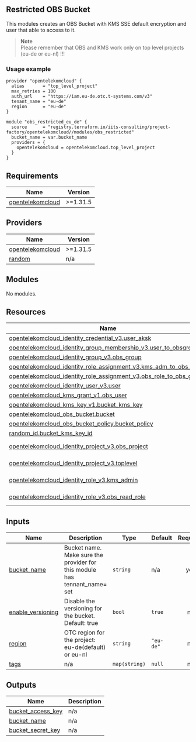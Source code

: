 ## Restricted OBS Bucket

This modules creates an OBS Bucket with KMS SSE default encryption and user that able to access to it.

> **Note**  
> Please remember that OBS and KMS work only on top level projects (eu-de or eu-nl) !!!

### Usage example

```hcl
provider "opentelekomcloud" {
  alias       = "top_level_project"
  max_retries = 100
  auth_url    = "https://iam.eu-de.otc.t-systems.com/v3"
  tenant_name = "eu-de"
  region      = "eu-de"
}

module "obs_restricted_eu_de" {
  source      = "registry.terraform.io/iits-consulting/project-factory/opentelekomcloud//modules/obs_restricted"
  bucket_name = var.bucket_name
  providers = {
    opentelekomcloud = opentelekomcloud.top_level_project
  }
}
```

<!-- BEGIN_TF_DOCS -->
## Requirements

| Name | Version |
|------|---------|
| <a name="requirement_opentelekomcloud"></a> [opentelekomcloud](#requirement\_opentelekomcloud) | >=1.31.5 |

## Providers

| Name | Version |
|------|---------|
| <a name="provider_opentelekomcloud"></a> [opentelekomcloud](#provider\_opentelekomcloud) | >=1.31.5 |
| <a name="provider_random"></a> [random](#provider\_random) | n/a |

## Modules

No modules.

## Resources

| Name | Type |
|------|------|
| [opentelekomcloud_identity_credential_v3.user_aksk](https://registry.terraform.io/providers/opentelekomcloud/opentelekomcloud/latest/docs/resources/identity_credential_v3) | resource |
| [opentelekomcloud_identity_group_membership_v3.user_to_obsgroup](https://registry.terraform.io/providers/opentelekomcloud/opentelekomcloud/latest/docs/resources/identity_group_membership_v3) | resource |
| [opentelekomcloud_identity_group_v3.obs_group](https://registry.terraform.io/providers/opentelekomcloud/opentelekomcloud/latest/docs/resources/identity_group_v3) | resource |
| [opentelekomcloud_identity_role_assignment_v3.kms_adm_to_obs_group](https://registry.terraform.io/providers/opentelekomcloud/opentelekomcloud/latest/docs/resources/identity_role_assignment_v3) | resource |
| [opentelekomcloud_identity_role_assignment_v3.obs_role_to_obs_group](https://registry.terraform.io/providers/opentelekomcloud/opentelekomcloud/latest/docs/resources/identity_role_assignment_v3) | resource |
| [opentelekomcloud_identity_user_v3.user](https://registry.terraform.io/providers/opentelekomcloud/opentelekomcloud/latest/docs/resources/identity_user_v3) | resource |
| [opentelekomcloud_kms_grant_v1.obs_user](https://registry.terraform.io/providers/opentelekomcloud/opentelekomcloud/latest/docs/resources/kms_grant_v1) | resource |
| [opentelekomcloud_kms_key_v1.bucket_kms_key](https://registry.terraform.io/providers/opentelekomcloud/opentelekomcloud/latest/docs/resources/kms_key_v1) | resource |
| [opentelekomcloud_obs_bucket.bucket](https://registry.terraform.io/providers/opentelekomcloud/opentelekomcloud/latest/docs/resources/obs_bucket) | resource |
| [opentelekomcloud_obs_bucket_policy.bucket_policy](https://registry.terraform.io/providers/opentelekomcloud/opentelekomcloud/latest/docs/resources/obs_bucket_policy) | resource |
| [random_id.bucket_kms_key_id](https://registry.terraform.io/providers/hashicorp/random/latest/docs/resources/id) | resource |
| [opentelekomcloud_identity_project_v3.obs_project](https://registry.terraform.io/providers/opentelekomcloud/opentelekomcloud/latest/docs/data-sources/identity_project_v3) | data source |
| [opentelekomcloud_identity_project_v3.toplevel](https://registry.terraform.io/providers/opentelekomcloud/opentelekomcloud/latest/docs/data-sources/identity_project_v3) | data source |
| [opentelekomcloud_identity_role_v3.kms_admin](https://registry.terraform.io/providers/opentelekomcloud/opentelekomcloud/latest/docs/data-sources/identity_role_v3) | data source |
| [opentelekomcloud_identity_role_v3.obs_read_role](https://registry.terraform.io/providers/opentelekomcloud/opentelekomcloud/latest/docs/data-sources/identity_role_v3) | data source |

## Inputs

| Name | Description | Type | Default | Required |
|------|-------------|------|---------|:--------:|
| <a name="input_bucket_name"></a> [bucket\_name](#input\_bucket\_name) | Bucket name. Make sure the provider for this module has tennant\_name=<region> set | `string` | n/a | yes |
| <a name="input_enable_versioning"></a> [enable\_versioning](#input\_enable\_versioning) | Disable the versioning for the bucket. Default: true | `bool` | `true` | no |
| <a name="input_region"></a> [region](#input\_region) | OTC region for the project: eu-de(default) or eu-nl | `string` | `"eu-de"` | no |
| <a name="input_tags"></a> [tags](#input\_tags) | n/a | `map(string)` | `null` | no |

## Outputs

| Name | Description |
|------|-------------|
| <a name="output_bucket_access_key"></a> [bucket\_access\_key](#output\_bucket\_access\_key) | n/a |
| <a name="output_bucket_name"></a> [bucket\_name](#output\_bucket\_name) | n/a |
| <a name="output_bucket_secret_key"></a> [bucket\_secret\_key](#output\_bucket\_secret\_key) | n/a |
<!-- END_TF_DOCS -->